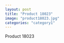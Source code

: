 ```yaml
---
layout: post
title: "Product 18023"
image: "product18023.jpg"
categories: "category1"
---
```

Product 18023

